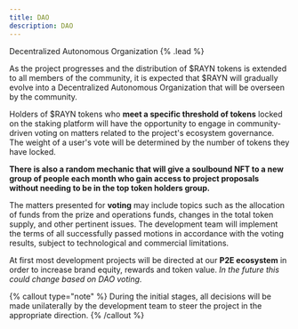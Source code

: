 ```yaml
---
title: DAO
description: DAO
---
```


Decentralized Autonomous Organization {% .lead %}

As the project progresses and the distribution of $RAYN tokens is extended to all members of the community, it is expected that $RAYN will gradually evolve into a Decentralized Autonomous Organization that will be overseen by the community.

Holders of $RAYN tokens who **meet a specific threshold of tokens** locked on the staking platform will have the opportunity to engage in community-driven voting on matters related to the project's ecosystem governance. The weight of a user's vote will be determined by the number of tokens they have locked.

**There is also a random mechanic that will give a soulbound NFT to a new group of people each month who gain access to project proposals without needing to be in the top token holders group.**

The matters presented for **voting** may include topics such as the allocation of funds from the prize and operations funds, changes in the total token supply, and other pertinent issues. The development team will implement the terms of all successfully passed motions in accordance with the voting results, subject to technological and commercial limitations.

At first most development projects will be directed at our **P2E ecosystem** in order to increase brand equity, rewards and token value.  *In the future this could change based on DAO voting.*

{% callout type="note" %}
During the initial stages, all decisions will be made unilaterally by the development team to steer the project in the appropriate direction.
{% /callout %}
